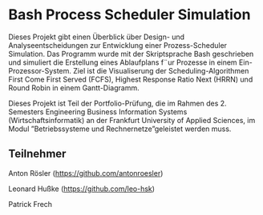 # Bash Process Scheduler Simulation
Dieses Projekt gibt einen Überblick über Design- und Analyseentscheidungen zur Entwicklung einer Prozess-Scheduler Simulation. Das Programm wurde mit der Skriptsprache Bash geschrieben und simuliert die Erstellung eines Ablaufplans f¨ur Prozesse in einem Ein-Prozessor-System. Ziel ist die Visualiserung der Scheduling-Algorithmen First Come First Served (FCFS), Highest Response Ratio Next (HRRN) und Round Robin in einem Gantt-Diagramm.

Dieses Projekt ist Teil der Portfolio-Prüfung, die im Rahmen des 2. Semesters Engineering Business Information Systems (Wirtschaftsinformatik) an der Frankfurt University of Applied Sciences, im Modul ”Betriebssysteme und Rechnernetze”geleistet werden muss.



## Teilnehmer
Anton Rösler (https://github.com/antonroesler)

Leonard Hußke (https://github.com/leo-hsk)

Patrick Frech
